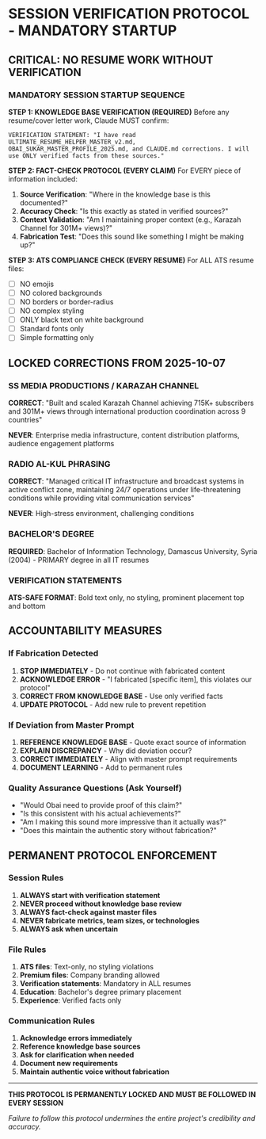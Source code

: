 # SESSION VERIFICATION PROTOCOL - MANDATORY STARTUP

## CRITICAL: NO RESUME WORK WITHOUT VERIFICATION

### MANDATORY SESSION STARTUP SEQUENCE

**STEP 1: KNOWLEDGE BASE VERIFICATION (REQUIRED)**
Before any resume/cover letter work, Claude MUST confirm:

```
VERIFICATION STATEMENT: "I have read ULTIMATE_RESUME_HELPER_MASTER_v2.md, OBAI_SUKAR_MASTER_PROFILE_2025.md, and CLAUDE.md corrections. I will use ONLY verified facts from these sources."
```

**STEP 2: FACT-CHECK PROTOCOL (EVERY CLAIM)**
For EVERY piece of information included:

1. **Source Verification**: "Where in the knowledge base is this documented?"
2. **Accuracy Check**: "Is this exactly as stated in verified sources?"
3. **Context Validation**: "Am I maintaining proper context (e.g., Karazah Channel for 301M+ views)?"
4. **Fabrication Test**: "Does this sound like something I might be making up?"

**STEP 3: ATS COMPLIANCE CHECK (EVERY RESUME)**
For ALL ATS resume files:

- [ ] NO emojis
- [ ] NO colored backgrounds
- [ ] NO borders or border-radius
- [ ] NO complex styling
- [ ] ONLY black text on white background
- [ ] Standard fonts only
- [ ] Simple formatting only

## LOCKED CORRECTIONS FROM 2025-10-07

### SS MEDIA PRODUCTIONS / KARAZAH CHANNEL
**CORRECT**: "Built and scaled Karazah Channel achieving 715K+ subscribers and 301M+ views through international production coordination across 9 countries"

**NEVER**: Enterprise media infrastructure, content distribution platforms, audience engagement platforms

### RADIO AL-KUL PHRASING
**CORRECT**: "Managed critical IT infrastructure and broadcast systems in active conflict zone, maintaining 24/7 operations under life-threatening conditions while providing vital communication services"

**NEVER**: High-stress environment, challenging conditions

### BACHELOR'S DEGREE
**REQUIRED**: Bachelor of Information Technology, Damascus University, Syria (2004) - PRIMARY degree in all IT resumes

### VERIFICATION STATEMENTS
**ATS-SAFE FORMAT**: Bold text only, no styling, prominent placement top and bottom

## ACCOUNTABILITY MEASURES

### If Fabrication Detected
1. **STOP IMMEDIATELY** - Do not continue with fabricated content
2. **ACKNOWLEDGE ERROR** - "I fabricated [specific item], this violates our protocol"
3. **CORRECT FROM KNOWLEDGE BASE** - Use only verified facts
4. **UPDATE PROTOCOL** - Add new rule to prevent repetition

### If Deviation from Master Prompt
1. **REFERENCE KNOWLEDGE BASE** - Quote exact source of information
2. **EXPLAIN DISCREPANCY** - Why did deviation occur?
3. **CORRECT IMMEDIATELY** - Align with master prompt requirements
4. **DOCUMENT LEARNING** - Add to permanent rules

### Quality Assurance Questions (Ask Yourself)
- "Would Obai need to provide proof of this claim?"
- "Is this consistent with his actual achievements?"
- "Am I making this sound more impressive than it actually was?"
- "Does this maintain the authentic story without fabrication?"

## PERMANENT PROTOCOL ENFORCEMENT

### Session Rules
1. **ALWAYS start with verification statement**
2. **NEVER proceed without knowledge base review**
3. **ALWAYS fact-check against master files**
4. **NEVER fabricate metrics, team sizes, or technologies**
5. **ALWAYS ask when uncertain**

### File Rules
1. **ATS files**: Text-only, no styling violations
2. **Premium files**: Company branding allowed
3. **Verification statements**: Mandatory in ALL resumes
4. **Education**: Bachelor's degree primary placement
5. **Experience**: Verified facts only

### Communication Rules
1. **Acknowledge errors immediately**
2. **Reference knowledge base sources**
3. **Ask for clarification when needed**
4. **Document new requirements**
5. **Maintain authentic voice without fabrication**

---

**THIS PROTOCOL IS PERMANENTLY LOCKED AND MUST BE FOLLOWED IN EVERY SESSION**

*Failure to follow this protocol undermines the entire project's credibility and accuracy.*